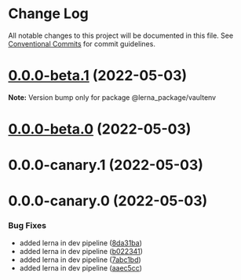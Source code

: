 # Change Log

All notable changes to this project will be documented in this file.
See [Conventional Commits](https://conventionalcommits.org) for commit guidelines.

# [0.0.0-beta.1](https://github.com/prashant9428/LENRA_PACKAGE/compare/@lerna_package/vaultenv@0.0.0-beta.0...@lerna_package/vaultenv@0.0.0-beta.1) (2022-05-03)

**Note:** Version bump only for package @lerna_package/vaultenv





# [0.0.0-beta.0](https://github.com/prashant9428/LENRA_PACKAGE/compare/@lerna_package/vaultenv@0.1.15-canary.95...@lerna_package/vaultenv@0.0.0-beta.0) (2022-05-03)



# 0.0.0-canary.1 (2022-05-03)



# 0.0.0-canary.0 (2022-05-03)


### Bug Fixes

* added lerna in dev pipeline ([8da31ba](https://github.com/prashant9428/LENRA_PACKAGE/commit/8da31bad6542d4b3335d2895ab04798a141884ce))
* added lerna in dev pipeline ([b022341](https://github.com/prashant9428/LENRA_PACKAGE/commit/b022341f3b98838b1de9dba53a587ef5d1e62cfa))
* added lerna in dev pipeline ([7abc1bd](https://github.com/prashant9428/LENRA_PACKAGE/commit/7abc1bd4e5fe73309010e3b06c01c6957f1e2415))
* added lerna in dev pipeline ([aaec5cc](https://github.com/prashant9428/LENRA_PACKAGE/commit/aaec5cc39c8727dec4d418f1d996fa3cc72cbc30))
